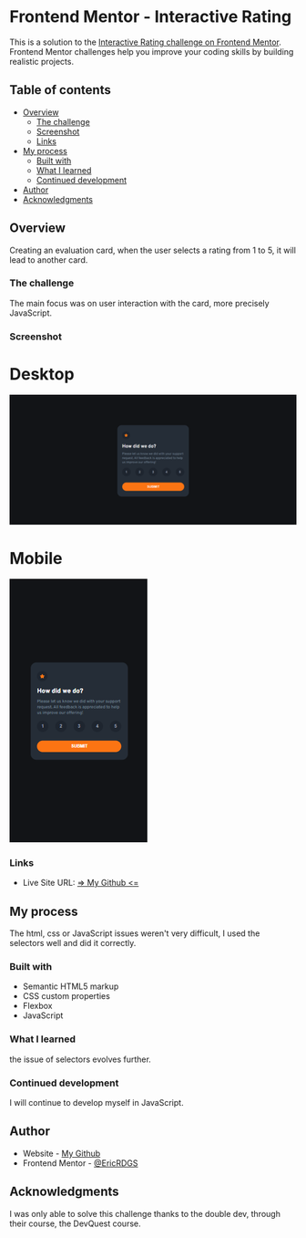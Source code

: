 # Frontend Mentor - Interactive Rating

This is a solution to the [Interactive Rating challenge on Frontend Mentor](https://www.frontendmentor.io/challenges/interactive-rating-component-koxpeBUmI). Frontend Mentor challenges help you improve your coding skills by building realistic projects. 

## Table of contents

- [Overview](#overview)
  - [The challenge](#the-challenge)
  - [Screenshot](#screenshot)
  - [Links](#links)
- [My process](#my-process)
  - [Built with](#built-with)
  - [What I learned](#what-i-learned)
  - [Continued development](#continued-development)
- [Author](#author)
- [Acknowledgments](#acknowledgments)


## Overview

Creating an evaluation card, when the user selects a rating from 1 to 5, it will lead to another card.

### The challenge

The main focus was on user interaction with the card, more precisely JavaScript.

### Screenshot

# Desktop

<img src="src/images/Screenshot-desktop.png" alt="desktop">

# Mobile

<img src="src/images/Screenshot-mobile.png" alt="Mobile">

### Links

- Live Site URL: [ => My Github <=](https://ericrdgs.github.io/Interactive-Rating/)

## My process

The html, css or JavaScript issues weren't very difficult, I used the selectors well and did it correctly.

### Built with

- Semantic HTML5 markup
- CSS custom properties
- Flexbox
- JavaScript

### What I learned

the issue of selectors evolves further.

### Continued development

I will continue to develop myself in JavaScript.

## Author

- Website - [My Github](https://github.com/EricRDGS)
- Frontend Mentor - [@EricRDGS](https://www.frontendmentor.io/profile/EricRDGS)


## Acknowledgments

I was only able to solve this challenge thanks to the double dev, through their course, the DevQuest course.

